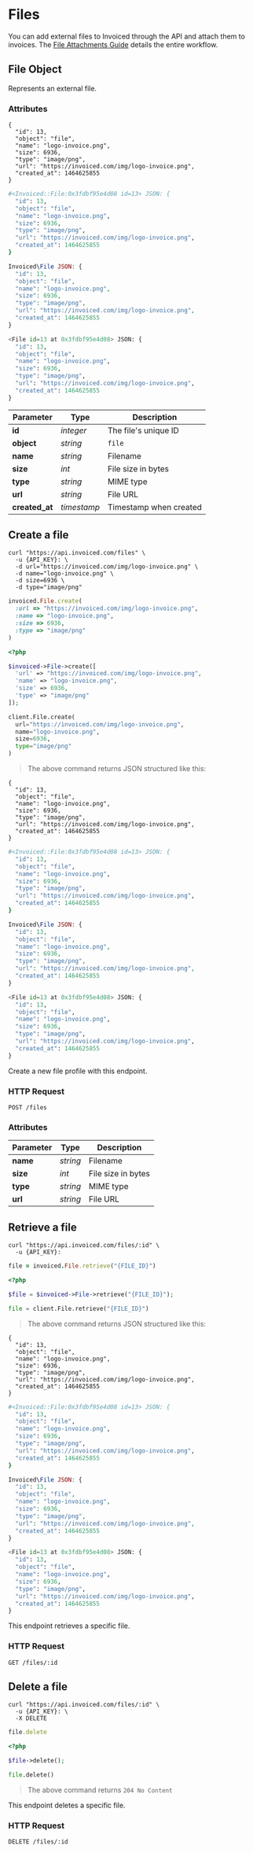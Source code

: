 # Files

You can add external files to Invoiced through the API and attach them to invoices. The [File Attachments Guide](https://invoiced.com/docs/dev/file-attachments) details the entire workflow.

## File Object

Represents an external file.

### Attributes

```shell
{
  "id": 13,
  "object": "file",
  "name": "logo-invoice.png",
  "size": 6936,
  "type": "image/png",
  "url": "https://invoiced.com/img/logo-invoice.png",
  "created_at": 1464625855
}
```

```ruby
#<Invoiced::File:0x3fdbf95e4d08 id=13> JSON: {
  "id": 13,
  "object": "file",
  "name": "logo-invoice.png",
  "size": 6936,
  "type": "image/png",
  "url": "https://invoiced.com/img/logo-invoice.png",
  "created_at": 1464625855
}
```

```php
Invoiced\File JSON: {
  "id": 13,
  "object": "file",
  "name": "logo-invoice.png",
  "size": 6936,
  "type": "image/png",
  "url": "https://invoiced.com/img/logo-invoice.png",
  "created_at": 1464625855
}
```

```python
<File id=13 at 0x3fdbf95e4d08> JSON: {
  "id": 13,
  "object": "file",
  "name": "logo-invoice.png",
  "size": 6936,
  "type": "image/png",
  "url": "https://invoiced.com/img/logo-invoice.png",
  "created_at": 1464625855
}
```

Parameter | Type | Description
--------- | ---- | -----------
**id** | *integer* | The file's unique ID
**object** | *string* | `file`
**name** | *string* | Filename
**size** | *int* | File size in bytes
**type** | *string* | MIME type
**url** | *string* | File URL
**created_at** | *timestamp* | Timestamp when created

## Create a file

```shell
curl "https://api.invoiced.com/files" \
  -u {API_KEY}: \
  -d url="https://invoiced.com/img/logo-invoice.png" \
  -d name="logo-invoice.png" \
  -d size=6936 \
  -d type="image/png"
```

```ruby
invoiced.File.create(
  :url => "https://invoiced.com/img/logo-invoice.png",
  :name => "logo-invoice.png",
  :size => 6936,
  :type => "image/png"
)
```

```php
<?php

$invoiced->File->create([
  'url' => "https://invoiced.com/img/logo-invoice.png",
  'name' => "logo-invoice.png",
  'size' => 6936,
  'type' => "image/png"
]);
```

```python
client.File.create(
  url="https://invoiced.com/img/logo-invoice.png",
  name="logo-invoice.png",
  size=6936,
  type="image/png"
)
```

> The above command returns JSON structured like this:

```shell
{
  "id": 13,
  "object": "file",
  "name": "logo-invoice.png",
  "size": 6936,
  "type": "image/png",
  "url": "https://invoiced.com/img/logo-invoice.png",
  "created_at": 1464625855
}
```

```ruby
#<Invoiced::File:0x3fdbf95e4d08 id=13> JSON: {
  "id": 13,
  "object": "file",
  "name": "logo-invoice.png",
  "size": 6936,
  "type": "image/png",
  "url": "https://invoiced.com/img/logo-invoice.png",
  "created_at": 1464625855
}
```

```php
Invoiced\File JSON: {
  "id": 13,
  "object": "file",
  "name": "logo-invoice.png",
  "size": 6936,
  "type": "image/png",
  "url": "https://invoiced.com/img/logo-invoice.png",
  "created_at": 1464625855
}
```

```python
<File id=13 at 0x3fdbf95e4d08> JSON: {
  "id": 13,
  "object": "file",
  "name": "logo-invoice.png",
  "size": 6936,
  "type": "image/png",
  "url": "https://invoiced.com/img/logo-invoice.png",
  "created_at": 1464625855
}
```

Create a new file profile with this endpoint.

### HTTP Request

`POST /files`

### Attributes

Parameter | Type | Description
--------- | ---- | -----------
**name** | *string* | Filename
**size** | *int* | File size in bytes
**type** | *string* | MIME type
**url** | *string* | File URL

## Retrieve a file

```shell
curl "https://api.invoiced.com/files/:id" \
  -u {API_KEY}:
```

```ruby
file = invoiced.File.retrieve("{FILE_ID}")
```

```php
<?php

$file = $invoiced->File->retrieve("{FILE_ID}");
```

```python
file = client.File.retrieve("{FILE_ID}")
```

> The above command returns JSON structured like this:

```shell
{
  "id": 13,
  "object": "file",
  "name": "logo-invoice.png",
  "size": 6936,
  "type": "image/png",
  "url": "https://invoiced.com/img/logo-invoice.png",
  "created_at": 1464625855
}
```

```ruby
#<Invoiced::File:0x3fdbf95e4d08 id=13> JSON: {
  "id": 13,
  "object": "file",
  "name": "logo-invoice.png",
  "size": 6936,
  "type": "image/png",
  "url": "https://invoiced.com/img/logo-invoice.png",
  "created_at": 1464625855
}
```

```php
Invoiced\File JSON: {
  "id": 13,
  "object": "file",
  "name": "logo-invoice.png",
  "size": 6936,
  "type": "image/png",
  "url": "https://invoiced.com/img/logo-invoice.png",
  "created_at": 1464625855
}
```

```python
<File id=13 at 0x3fdbf95e4d08> JSON: {
  "id": 13,
  "object": "file",
  "name": "logo-invoice.png",
  "size": 6936,
  "type": "image/png",
  "url": "https://invoiced.com/img/logo-invoice.png",
  "created_at": 1464625855
}
```

This endpoint retrieves a specific file.

### HTTP Request

`GET /files/:id`

## Delete a file

```shell
curl "https://api.invoiced.com/files/:id" \
  -u {API_KEY}: \
  -X DELETE
```

```ruby
file.delete
```

```php
<?php

$file->delete();
```

```python
file.delete()
```

> The above command returns `204 No Content`

This endpoint deletes a specific file.

### HTTP Request

`DELETE /files/:id`